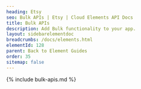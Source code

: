 ```yaml
---
heading: Etsy
seo: Bulk APIs | Etsy | Cloud Elements API Docs
title: Bulk APIs
description: Add Bulk functionality to your app.
layout: sidebarelementdoc
breadcrumbs: /docs/elements.html
elementId: 128
parent: Back to Element Guides
order: 35
sitemap: false
---
```


{% include bulk-apis.md %}
